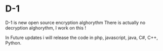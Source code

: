 # D-1
D-1 is new open source encryption alghorythm
There is actually no decryption alghorythm, I work on this !

In Future updates i will release the code in php, javascript, java, C#, C++, Python.
